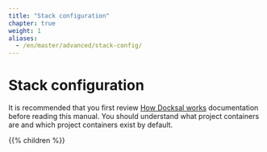 ```yaml
---
title: "Stack configuration"
chapter: true
weight: 1
aliases:	
  - /en/master/advanced/stack-config/
---
```


# Stack configuration

It is recommended that you first review [How Docksal works](/core/overview/) documentation before reading 
this manual. You should understand what project containers are and which project containers exist by default.

{{% children %}}
